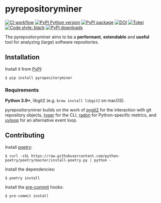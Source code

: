 # pyrepositoryminer

[![CI workflow](https://github.com/fabianhe/pyrepositoryminer/actions/workflows/test.yaml/badge.svg)](https://github.com/fabianhe/pyrepositoryminer/actions/workflows/test.yaml)
[![PyPI Python version](https://img.shields.io/pypi/pyversions/pyrepositoryminer?color=000000)](https://pypi.org/project/pyrepositoryminer/)
[![PyPI package](https://img.shields.io/pypi/v/pyrepositoryminer?color=%23000)](https://pypi.org/project/pyrepositoryminer/)
[![DOI](https://zenodo.org/badge/359453860.svg)](https://zenodo.org/badge/latestdoi/359453860)
[![Tokei](https://tokei.rs/b1/github/fabianhe/pyrepositoryminer)](https://tokei.rs)
[![Code style: black](https://img.shields.io/badge/code%20style-black-000000.svg)](https://github.com/psf/black)
[![PyPI downloads](https://img.shields.io/pypi/dm/pyrepositoryminer?color=000000)](https://pypi.org/project/pyrepositoryminer/)

The pyrepositoryminer aims to be a **performant**, **extendable** and **useful** tool for analyzing (large) software repositories.

## Installation

Install it from [PyPI](https://pypi.org/project/pyrepositoryminer/):

```console
$ pip install pyrepositoryminer
```

### Requirements

**Python 3.9+**, libgit2 (e.g. `brew install libgit2` on macOS).

pyrepositoryminer builds on the work of [pygit2](https://github.com/libgit2/pygit2) for the interaction with git repository objects, [typer](https://github.com/tiangolo/typer) for the CLI, [radon](https://github.com/rubik/radon) for Python-specific metrics, and [uvloop](https://github.com/MagicStack/uvloop) for an alternative event loop.

## Contributing

Install [poetry](https://github.com/python-poetry/poetry):

```console
$ curl -sSL https://raw.githubusercontent.com/python-poetry/poetry/master/install-poetry.py | python -
```

Install the dependencies:

```console
$ poetry install
```

Install the [pre-commit](https://github.com/pre-commit/pre-commit) hooks:

```console
$ pre-commit install
```
